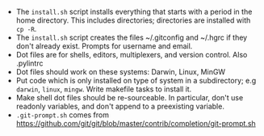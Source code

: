* The `install.sh` script installs everything that starts with a period in the home directory.  This includes directories; directories are installed with `cp -R`.
* The `install.sh` script creates the files ~/.gitconfig and ~/.hgrc if they don't already exist.  Prompts for username and email.
* Dot files are for shells, editors, multiplexers, and version control.  Also .pylintrc
* Dot files should work on these systems: Darwin, Linux, MinGW
* Put code which is only installed on type of system in a subdirectory; e.g `darwin`, `linux`, `mingw`.  Write makefile tasks to install it.
* Make shell dot files should be re-sourceable.  In particular, don't use readonly variables, and don't append to a preexisting variable.
* `.git-prompt.sh` comes from https://github.com/git/git/blob/master/contrib/completion/git-prompt.sh
